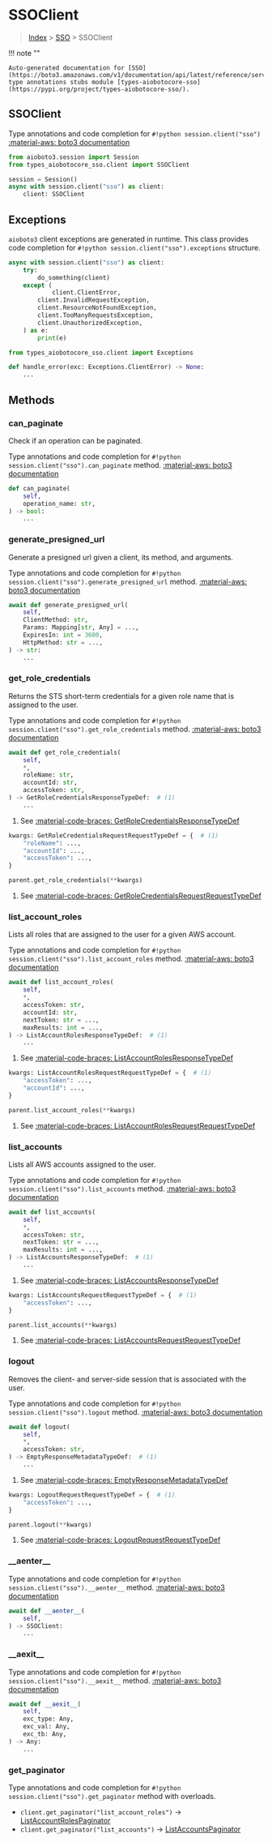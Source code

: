 # SSOClient

> [Index](../README.md) > [SSO](./README.md) > SSOClient

!!! note ""

    Auto-generated documentation for [SSO](https://boto3.amazonaws.com/v1/documentation/api/latest/reference/services/sso.html#SSO)
    type annotations stubs module [types-aiobotocore-sso](https://pypi.org/project/types-aiobotocore-sso/).

## SSOClient

Type annotations and code completion for `#!python session.client("sso")`
[:material-aws: boto3 documentation](https://boto3.amazonaws.com/v1/documentation/api/latest/reference/services/sso.html#SSO.Client)

```python title="Usage example"
from aioboto3.session import Session
from types_aiobotocore_sso.client import SSOClient

session = Session()
async with session.client("sso") as client:
    client: SSOClient
```

## Exceptions


`aioboto3` client exceptions are generated in runtime.
This class provides code completion for `#!python session.client("sso").exceptions` structure.

```python title="Usage example"
async with session.client("sso") as client:
    try:
        do_something(client)
    except (
            client.ClientError,
        client.InvalidRequestException,
        client.ResourceNotFoundException,
        client.TooManyRequestsException,
        client.UnauthorizedException,
    ) as e:
        print(e)
```

```python title="Type checking example"
from types_aiobotocore_sso.client import Exceptions

def handle_error(exc: Exceptions.ClientError) -> None:
    ...
```


## Methods


### can\_paginate

Check if an operation can be paginated.

Type annotations and code completion for `#!python session.client("sso").can_paginate` method.
[:material-aws: boto3 documentation](https://boto3.amazonaws.com/v1/documentation/api/latest/reference/services/sso.html#SSO.Client.can_paginate)

```python title="Method definition"
def can_paginate(
    self,
    operation_name: str,
) -> bool:
    ...
```


### generate\_presigned\_url

Generate a presigned url given a client, its method, and arguments.

Type annotations and code completion for `#!python session.client("sso").generate_presigned_url` method.
[:material-aws: boto3 documentation](https://boto3.amazonaws.com/v1/documentation/api/latest/reference/services/sso.html#SSO.Client.generate_presigned_url)

```python title="Method definition"
await def generate_presigned_url(
    self,
    ClientMethod: str,
    Params: Mapping[str, Any] = ...,
    ExpiresIn: int = 3600,
    HttpMethod: str = ...,
) -> str:
    ...
```


### get\_role\_credentials

Returns the STS short-term credentials for a given role name that is assigned to
the user.

Type annotations and code completion for `#!python session.client("sso").get_role_credentials` method.
[:material-aws: boto3 documentation](https://boto3.amazonaws.com/v1/documentation/api/latest/reference/services/sso.html#SSO.Client.get_role_credentials)

```python title="Method definition"
await def get_role_credentials(
    self,
    *,
    roleName: str,
    accountId: str,
    accessToken: str,
) -> GetRoleCredentialsResponseTypeDef:  # (1)
    ...
```

1. See [:material-code-braces: GetRoleCredentialsResponseTypeDef](./type_defs.md#getrolecredentialsresponsetypedef) 


```python title="Usage example with kwargs"
kwargs: GetRoleCredentialsRequestRequestTypeDef = {  # (1)
    "roleName": ...,
    "accountId": ...,
    "accessToken": ...,
}

parent.get_role_credentials(**kwargs)
```

1. See [:material-code-braces: GetRoleCredentialsRequestRequestTypeDef](./type_defs.md#getrolecredentialsrequestrequesttypedef) 

### list\_account\_roles

Lists all roles that are assigned to the user for a given AWS account.

Type annotations and code completion for `#!python session.client("sso").list_account_roles` method.
[:material-aws: boto3 documentation](https://boto3.amazonaws.com/v1/documentation/api/latest/reference/services/sso.html#SSO.Client.list_account_roles)

```python title="Method definition"
await def list_account_roles(
    self,
    *,
    accessToken: str,
    accountId: str,
    nextToken: str = ...,
    maxResults: int = ...,
) -> ListAccountRolesResponseTypeDef:  # (1)
    ...
```

1. See [:material-code-braces: ListAccountRolesResponseTypeDef](./type_defs.md#listaccountrolesresponsetypedef) 


```python title="Usage example with kwargs"
kwargs: ListAccountRolesRequestRequestTypeDef = {  # (1)
    "accessToken": ...,
    "accountId": ...,
}

parent.list_account_roles(**kwargs)
```

1. See [:material-code-braces: ListAccountRolesRequestRequestTypeDef](./type_defs.md#listaccountrolesrequestrequesttypedef) 

### list\_accounts

Lists all AWS accounts assigned to the user.

Type annotations and code completion for `#!python session.client("sso").list_accounts` method.
[:material-aws: boto3 documentation](https://boto3.amazonaws.com/v1/documentation/api/latest/reference/services/sso.html#SSO.Client.list_accounts)

```python title="Method definition"
await def list_accounts(
    self,
    *,
    accessToken: str,
    nextToken: str = ...,
    maxResults: int = ...,
) -> ListAccountsResponseTypeDef:  # (1)
    ...
```

1. See [:material-code-braces: ListAccountsResponseTypeDef](./type_defs.md#listaccountsresponsetypedef) 


```python title="Usage example with kwargs"
kwargs: ListAccountsRequestRequestTypeDef = {  # (1)
    "accessToken": ...,
}

parent.list_accounts(**kwargs)
```

1. See [:material-code-braces: ListAccountsRequestRequestTypeDef](./type_defs.md#listaccountsrequestrequesttypedef) 

### logout

Removes the client- and server-side session that is associated with the user.

Type annotations and code completion for `#!python session.client("sso").logout` method.
[:material-aws: boto3 documentation](https://boto3.amazonaws.com/v1/documentation/api/latest/reference/services/sso.html#SSO.Client.logout)

```python title="Method definition"
await def logout(
    self,
    *,
    accessToken: str,
) -> EmptyResponseMetadataTypeDef:  # (1)
    ...
```

1. See [:material-code-braces: EmptyResponseMetadataTypeDef](./type_defs.md#emptyresponsemetadatatypedef) 


```python title="Usage example with kwargs"
kwargs: LogoutRequestRequestTypeDef = {  # (1)
    "accessToken": ...,
}

parent.logout(**kwargs)
```

1. See [:material-code-braces: LogoutRequestRequestTypeDef](./type_defs.md#logoutrequestrequesttypedef) 

### \_\_aenter\_\_



Type annotations and code completion for `#!python session.client("sso").__aenter__` method.
[:material-aws: boto3 documentation](https://boto3.amazonaws.com/v1/documentation/api/latest/reference/services/sso.html#SSO.Client.__aenter__)

```python title="Method definition"
await def __aenter__(
    self,
) -> SSOClient:
    ...
```


### \_\_aexit\_\_



Type annotations and code completion for `#!python session.client("sso").__aexit__` method.
[:material-aws: boto3 documentation](https://boto3.amazonaws.com/v1/documentation/api/latest/reference/services/sso.html#SSO.Client.__aexit__)

```python title="Method definition"
await def __aexit__(
    self,
    exc_type: Any,
    exc_val: Any,
    exc_tb: Any,
) -> Any:
    ...
```




### get_paginator

Type annotations and code completion for `#!python session.client("sso").get_paginator` method with overloads.

- `client.get_paginator("list_account_roles")` -> [ListAccountRolesPaginator](./paginators.md#listaccountrolespaginator)
- `client.get_paginator("list_accounts")` -> [ListAccountsPaginator](./paginators.md#listaccountspaginator)



